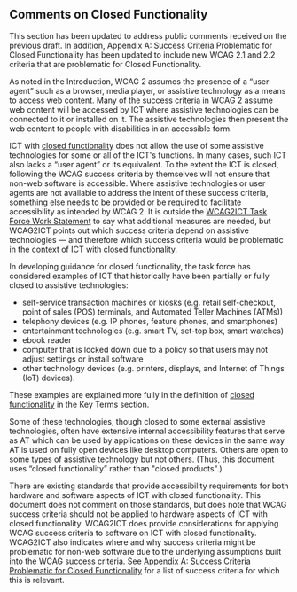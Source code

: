 Comments on Closed Functionality
--------------------------------

<div class="ednote">

This section has been updated to address public comments received on the previous draft. In addition, Appendix A: Success Criteria Problematic for Closed Functionality has been updated to include new WCAG 2.1 and 2.2 criteria that are problematic for Closed Functionality.</div>

As noted in the Introduction, WCAG 2 assumes the presence of a “user agent” such as a browser, media player, or assistive technology as a means to access web content. Many of the success criteria in WCAG 2 assume web content will be accessed by ICT where assistive technologies can be connected to it or installed on it. The assistive technologies then present the web content to people with disabilities in an accessible form. 
  
ICT with [closed functionality](#closed-functionality) does not allow the use of some assistive technologies for some or all of the ICT's functions. In many cases, such ICT also lacks a “user agent” or its equivalent. To the extent the ICT is closed, following the WCAG success criteria by themselves will not ensure that non-web software is accessible. Where assistive technologies or user agents are not available to address the intent of these success criteria, something else needs to be provided or be required to facilitate accessibility as intended by WCAG 2. It is outside the [WCAG2ICT Task Force Work Statement](http://www.w3.org/WAI/GL/task-forces/wcag2ict/work-statement) to say what additional measures are needed, but WCAG2ICT points out which success criteria depend on assistive technologies &mdash; and therefore which success criteria would be problematic in the context of ICT with closed functionality.

<div class="example">

In developing guidance for closed functionality, the task force has considered examples of ICT that historically have been partially or fully closed to assistive technologies:

* self-service transaction machines or kiosks (e.g. retail self-checkout, point of sales (POS) terminals, and Automated Teller Machines (ATMs))
* telephony devices (e.g. IP phones, feature phones, and smartphones)
* entertainment technologies (e.g. smart TV, set-top box, smart watches)
* ebook reader
* computer that is locked down due to a policy so that users may not adjust settings or install software
* other technology devices (e.g. printers, displays, and Internet of Things (IoT) devices).

These examples are explained more fully in the definition of [closed functionality](#closed-functionality) in the Key Terms section.

<div class="note">

Some of these technologies, though closed to some external assistive technologies, often have extensive internal accessibility features that serve as AT which can be used by applications on these devices in the same way AT is used on fully open devices like desktop computers.  Others are open to some types of assistive technology but not others. (Thus, this document uses “closed functionality” rather than "closed products".)</div>
</div>

There are existing standards that provide accessibility requirements for both hardware and software aspects of ICT with closed functionality. This document does not comment on those standards, but does note that WCAG success criteria should not be applied to hardware aspects of ICT with closed functionality. WCAG2ICT does provide considerations for applying WCAG success criteria to software on ICT with closed functionality. WCAG2ICT also indicates where and why success criteria might be problematic for non-web software due to the underlying assumptions built into the WCAG success criteria. See [Appendix A: Success Criteria Problematic for Closed Functionality](#success-criteria-problematic-for-closed-functionality) for a list of success criteria for which this is relevant.
